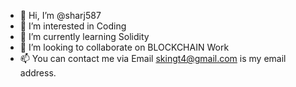 - 👋 Hi, I’m @sharj587
- 👀 I’m interested in Coding
- 🌱 I’m currently learning Solidity
- 💞️ I’m looking to collaborate on BLOCKCHAIN Work
- 📫 You can contact me via Email skingt4@gmail.com is my email address.

<!---
sharj587/sharj587 is a ✨ special ✨ repository because its `README.md` (this file) appears on your GitHub profile.
You can click the Preview link to take a look at your changes.
--->
